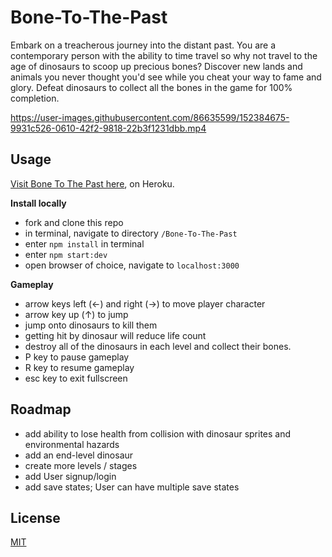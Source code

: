 # Bone-To-The-Past
Embark on a treacherous journey into the distant past. You are a contemporary person with the ability to time travel so why not travel to the age of dinosaurs to scoop up precious bones? Discover new lands and animals you never thought you'd see while you cheat your way to fame and glory. Defeat dinosaurs to collect all the bones in the game for 100% completion.


https://user-images.githubusercontent.com/86635599/152384675-9931c526-0610-42f2-9818-22b3f1231dbb.mp4

## Usage
[Visit Bone To The Past here](https://bone-to-the-past.herokuapp.com/), on Heroku.

**Install locally**
- fork and clone this repo
- in terminal, navigate to directory `/Bone-To-The-Past`
- enter `npm install` in terminal
- enter `npm start:dev`
- open browser of choice, navigate to `localhost:3000`

**Gameplay**
- arrow keys left (←) and right (→) to move player character
- arrow key up (↑) to jump
- jump onto dinosaurs to kill them
- getting hit by dinosaur will reduce life count
- destroy all of the dinosaurs in each level and collect their bones. 
- P key to pause gameplay
- R key to resume gameplay
- esc key to exit fullscreen

## Roadmap
- add ability to lose health from collision with dinosaur sprites and environmental hazards
- add an end-level dinosaur
- create more levels / stages
- add User signup/login
- add save states; User can have multiple save states

## License
[MIT](https://choosealicense.com/licenses/mit/)
